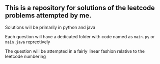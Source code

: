 ## This is a repository for solutions of the leetcode problems attempted by me.

Solutions will be primarily in python and java

Each question will have a dedicated folder with code named as `main.py` or `main.java` reprectively

The question will be attempted in a fairly linear fashion relative to the leetcode numbering
